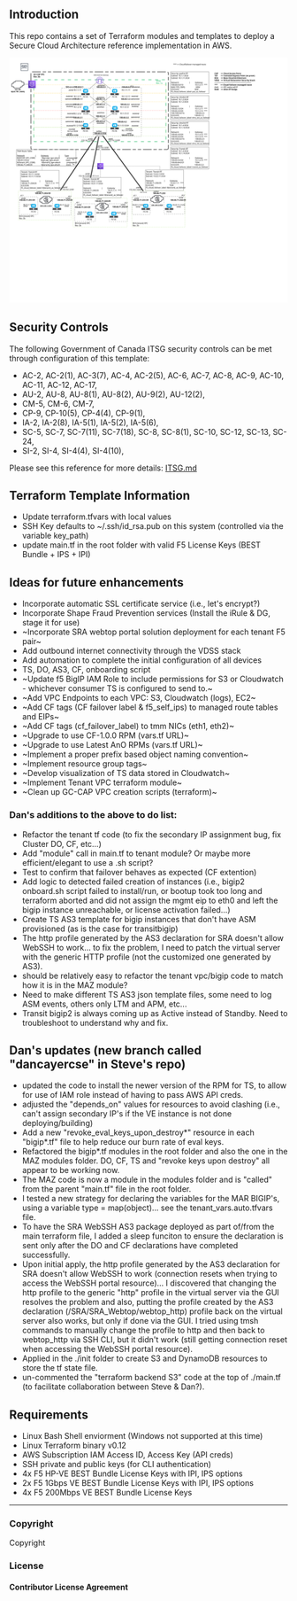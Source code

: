 ## Introduction

This repo contains a set of Terraform modules and templates to deploy a Secure Cloud Architecture reference implementation in AWS. 

![AWS SCA Diagram](AWS_SCA_v1.0.svg)

## Security Controls

The following Government of Canada ITSG security controls can be met through configuration of this template:

- AC-2, AC-2(1), AC-3(7), AC-4, AC-2(5), AC-6, AC-7, AC-8, AC-9, AC-10, AC-11, AC-12, AC-17, 
- AU-2, AU-8, AU-8(1), AU-8(2), AU-9(2), AU-12(2), 
- CM-5, CM-6, CM-7, 
- CP-9, CP-10(5), CP-4(4), CP-9(1),
- IA-2, IA-2(8), IA-5(1), IA-5(2), IA-5(6), 
- SC-5, SC-7, SC-7(11), SC-7(18), SC-8, SC-8(1), SC-10, SC-12, SC-13, SC-24,
- SI-2, SI-4, SI-4(4), SI-4(10), 

Please see this reference for more details: [ITSG.md](ITSG.md)

## Terraform Template Information

- Update terraform.tfvars with local values
- SSH Key defaults to ~/.ssh/id_rsa.pub on this system (controlled via the variable key_path)
- update main.tf in the root folder with valid F5 License Keys (BEST Bundle + IPS + IPI)

## Ideas for future enhancements

- Incorporate automatic SSL certificate service (i.e., let's encrypt?)
- Incorporate Shape Fraud Prevention services (Install the iRule & DG, stage it for use)
- ~Incorporate SRA webtop portal solution deployment for each tenant F5 pair~
- Add outbound internet connectivity through the VDSS stack
- Add automation to complete the initial configuration of all devices
 - TS, DO, AS3, CF, onboarding script
- ~Update f5 BigIP IAM Role to include permissions for S3 or Cloudwatch - whichever consumer TS is configured to send to.~
- ~Add VPC Endpoints to each VPC: S3, Cloudwatch (logs), EC2~
- ~Add CF tags (CF failover label & f5_self_ips) to managed route tables and EIPs~
- ~Add CF tags (cf_failover_label) to tmm NICs (eth1, eth2)~
- ~Upgrade to use CF-1.0.0 RPM (vars.tf URL)~
- ~Upgrade to use Latest AnO RPMs (vars.tf URL)~
- ~Implement a proper prefix based object naming convention~
- ~Implement resource group tags~
- ~Develop visualization of TS data stored in Cloudwatch~
- ~Implement Tenant VPC terraform module~
- ~Clean up GC-CAP VPC creation scripts (terraform)~

### Dan's additions to the above to do list:
- Refactor the tenant tf code (to fix the secondary IP assignment bug, fix Cluster DO, CF, etc…)
- Add "module" call in main.tf to tenant module? Or maybe more efficient/elegant to use a .sh script?
- Test to confirm that failover behaves as expected (CF extention)
- Add logic to detected failed creation of instances (i.e., bigip2 onboard.sh script failed to install/run, or bootup took too long and terraform aborted and did not assign the mgmt eip to eth0 and left the bigip instance unreachable, or license activation failed…)
- Create TS AS3 template for bigip instances that don't have ASM provisioned (as is the case for transitbigip)
- The http profile generated by the AS3 declaration for SRA doesn't allow WebSSH to work… to fix the problem, I need to patch the virtual server with the generic HTTP profile (not the customized one generated by AS3).
- should be relatively easy to refactor the tenant vpc/bigip code to match how it is in the MAZ module?
- Need to make different TS AS3 json template files, some need to log ASM events, others only LTM and APM, etc...
- Transit bigip2 is always coming up as Active instead of Standby. Need to troubleshoot to understand why and fix.


## Dan's updates (new branch called "dancayercse" in Steve's repo)
- updated the code to install the newer version of the RPM for TS, to allow for use of IAM role instead of having to pass AWS API creds.
- adjusted the "depends_on" values for resources to avoid clashing (i.e., can't assign secondary IP's if the VE instance is not done deploying/building)
- Add a new "revoke_eval_keys_upon_destroy*" resource in each "bigip*.tf" file to help reduce our burn rate of eval keys.
- Refactored the bigip*.tf modules in the root folder and also the one in the MAZ modules folder. DO, CF, TS and "revoke keys upon destroy" all appear to be working now.
- The MAZ code is now a module in the modules folder and is "called" from the parent "main.tf" file in the root folder.
- I tested a new strategy for declaring the variables for the MAR BIGIP's, using a variable type = map(object)... see the tenant_vars.auto.tfvars file.
- To have the SRA WebSSH AS3 package deployed as part of/from the main terraform file, I added a sleep funciton to ensure the declaration is sent only after the DO and CF declarations have completed successfully.
- Upon initial apply, the http profile generated by the AS3 declaration for SRA doesn't allow WebSSH to work (connection resets when trying to access the WebSSH portal resource)… I discovered that changing the http profile to the generic "http" profile in the virtual server via the GUI resolves the problem and also, putting the profile created by the AS3 declaration (/SRA/SRA_Webtop/webtop_http) profile back on the virtual server also works, but only if done via the GUI. I tried using tmsh commands to manually change the profile to http and then back to webtop_http via SSH CLI, but it didn't work (still getting connection reset when accessing the WebSSH portal resource).
- Applied in the ./init folder to create S3 and DynamoDB resources to store the tf state file.
- un-commented the "terraform backend S3" code at the top of ./main.tf (to facilitate collaboration between Steve & Dan?).



## Requirements

- Linux Bash Shell enviorment (Windows not supported at this time)
- Linux Terraform binary v0.12 
- AWS Subscription IAM Access ID, Access Key (API creds)
- SSH private and public keys (for CLI authentication)
- 4x F5 HP-VE BEST Bundle License Keys with IPI, IPS options
- 2x F5 1Gbps VE BEST Bundle License Keys with IPI, IPS options
- 4x F5 200Mbps VE BEST Bundle License Keys


---



### Copyright

Copyright 

### License


#### Contributor License Agreement

